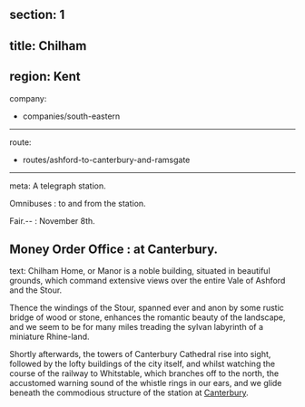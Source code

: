 section: 1
----
title: Chilham
----
region: Kent
----
company:
- companies/south-eastern
----
route:
- routes/ashford-to-canterbury-and-ramsgate
----
meta: A telegraph station.

Omnibuses
: to and from the station.

Fair.--
: November 8th.

Money Order Office
: at Canterbury.
----
text: Chilham Home, or Manor is a noble building, situated in beautiful grounds, which command extensive views over the entire Vale of Ashford and the Stour.

Thence the windings of the Stour, spanned ever and anon by some rustic bridge of wood or stone, enhances the romantic beauty of the landscape, and we seem to be for many miles treading the sylvan labyrinth of a miniature Rhine-land.

Shortly afterwards, the towers of Canterbury Cathedral rise into sight, followed by the lofty buildings of the city itself, and whilst watching the course of the railway to Whitstable, which branches off to the north, the accustomed warning sound of the whistle rings in our ears, and we glide beneath the commodious structure of the station at [Canterbury](/stations/canterbury).
